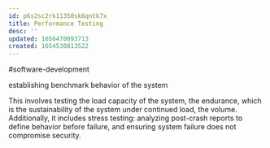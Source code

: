 ```yaml
---
id: p6s2sc2rk11350sk6qntk7x
title: Performance Testing
desc: ''
updated: 1656470093713
created: 1654530813522
---
```

#software-development 

establishing benchmark behavior of the system

This involves testing the load capacity of the system, the endurance, which is the sustainability of the system under continued load, the volume. Additionally, it includes stress testing: analyzing post-crash reports to define behavior before failure, and ensuring system failure does not compromise security.

